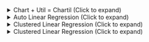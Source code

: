 <details><summary>Chart + Util = Chartil (Click to expand)</summary>


# Chart + Util = Chartil
Data visualization: Simple, Single unified API for plotting and charting

During EDA/data preparation we use few common and fixed set of chart types to analyse the relation among various features. 
Few are simple charts like univariate and some are complex 3D or even multiple features>3.

This api is simple, single api to plot various type of relations which will hide all the technical/code details from Data Science task and approch.
This overcomes the difficulties of maintaining several api or libraries and avoid repeated codes. 

Using this approach we just need one api (Rest all decided by library)

	from KUtils.eda import chartil

    chartil.plot(dataframe, [list of columns]) or
    chartil.plot(dataframe, [list of columns], {optional_settings})


Demo code:

# Load UCI Dataset. Download [From here](https://archive.ics.uci.edu/ml/datasets/Heart+Disease/)
	heart_disease_df = pd.read_csv('../input/uci/heart.csv')


# Quick data preparation
	column_to_convert_to_categorical = ['target', 'cp', 'fbs', 'exang', 'restecg', 'slope', 'ca', 'thal']
	for col in column_to_convert_to_categorical:
		heart_disease_df[col] = heart_disease_df[col].astype('category')
    
	heart_disease_df['age_bin'] = pd.cut(heart_disease_df['age'], [0, 32, 40, 50, 60, 70, 100], labels=['<32', '33-40','41-50','51-60','61-70', '71+'])   

	heart_disease_df['sex'] = heart_disease_df['sex'].map({1:'Male', 0:'Female'})

	heart_disease_df.info()

# Heatmap
	chartil.plot(heart_disease_df, heart_disease_df.columns) # Send all column names 
![Heatmap Numerical](https://raw.githubusercontent.com/KeshavShetty/ds/master/Roughbook/misc_resources/heatmap1.png)

	chartil.plot(heart_disease_df, heart_disease_df.columns, optional_settings={'include_categorical':True} ) 
![Heatmap With categorical](https://raw.githubusercontent.com/KeshavShetty/ds/master/Roughbook/misc_resources/heatmap2.png)

	chartil.plot(heart_disease_df, heart_disease_df.columns, optional_settings={'include_categorical':True, 'sort_by_column':'trestbps'} ) 
![Heatmap With categorical and ordered by a column](https://raw.githubusercontent.com/KeshavShetty/ds/master/Roughbook/misc_resources/heatmap3.png)

	# Force to plot heatmap when you have fewer columns, otherwise tool will decide as different chart
	chartil.plot(heart_disease_df, ['chol', 'thalach', 'trestbps'], chart_type='heatmap') 
![forced_heatmap](https://raw.githubusercontent.com/KeshavShetty/ds/master/Roughbook/misc_resources/forced_heatmap.png)

# Uni-categorical          
	chartil.plot(heart_disease_df, ['target']) # Barchart as count plot 
![Uni Categorical](https://raw.githubusercontent.com/KeshavShetty/ds/master/Roughbook/misc_resources/uni_categorical.png)

# Uni-Continuous
	chartil.plot(heart_disease_df, ['age'])
![Uni boxplot](https://raw.githubusercontent.com/KeshavShetty/ds/master/Roughbook/misc_resources/uni_boxplot.png)

	chartil.plot(heart_disease_df, ['age'], chart_type='barchart') # Force barchart on cntinuous by auto creating 10 equal bins 
![Uni barchart_forced](https://raw.githubusercontent.com/KeshavShetty/ds/master/Roughbook/misc_resources/uni_barchart_forced.png)

	chartil.plot(heart_disease_df, ['age'], chart_type='barchart', optional_settings={'no_of_bins':5}) # Create custom number of bins 
![Uni uni_barchart_forced_custom_bin_size](https://raw.githubusercontent.com/KeshavShetty/ds/master/Roughbook/misc_resources/uni_barchart_forced_custom_bin_size.png)

	chartil.plot(heart_disease_df, ['age'], chart_type='distplot') 
![Uni distplot](https://raw.githubusercontent.com/KeshavShetty/ds/master/Roughbook/misc_resources/uni_distplot.png)

# Uni-categorical with optional_settings
	chartil.plot(heart_disease_df, ['age_bin']) # Barchart as count plot
![Uni distplot](https://raw.githubusercontent.com/KeshavShetty/ds/master/Roughbook/misc_resources/age-bin.png)

	chartil.plot(heart_disease_df, ['age_bin'], optional_settings={'sort_by_value':True})
![Uni distplot](https://raw.githubusercontent.com/KeshavShetty/ds/master/Roughbook/misc_resources/age-bin_sort.png)

	chartil.plot(heart_disease_df, ['age_bin'], optional_settings={'sort_by_value':True, 'limit_bars_count_to':5})
![Uni distplot](https://raw.githubusercontent.com/KeshavShetty/ds/master/Roughbook/misc_resources/age-bin_sort_limit.png)

# Bi Category vs Category (& Univariate Segmented)
	chartil.plot(heart_disease_df, ['sex', 'target'])
![Bi Category](https://raw.githubusercontent.com/KeshavShetty/ds/master/Roughbook/misc_resources/bi_category_bar.png)

	chartil.plot(heart_disease_df, ['sex', 'target'], chart_type='crosstab')
![Bi Category](https://raw.githubusercontent.com/KeshavShetty/ds/master/Roughbook/misc_resources/bi_category_cross_tab.png)

	chartil.plot(heart_disease_df, ['sex', 'target'], chart_type='stacked_barchart')
![Bi Category](https://raw.githubusercontent.com/KeshavShetty/ds/master/Roughbook/misc_resources/bi_category_stackedbar.png)

# Bi Continuous vs Continuous
	chartil.plot(heart_disease_df, ['chol', 'thalach']) # Scatter plot
![Bi Continuous scatter](https://raw.githubusercontent.com/KeshavShetty/ds/master/Roughbook/misc_resources/bi_continuous_scatter.png)

# Bi Continuous vs Category
	chartil.plot(heart_disease_df, ['thalach', 'sex']) # Grouped box plot (Segmented univariate)
![Bi continuous_catergory_box](https://raw.githubusercontent.com/KeshavShetty/ds/master/Roughbook/misc_resources/bi_continuous_catergory_box.png)

	chartil.plot(heart_disease_df, ['thalach', 'sex'], chart_type='distplot') # Distplot
![Bi continuous_catergory_distplot](https://raw.githubusercontent.com/KeshavShetty/ds/master/Roughbook/misc_resources/bi_continuous_catergory_distplot.png)

# Multi 3 Continuous
	chartil.plot(heart_disease_df, ['chol', 'thalach', 'trestbps']) # Colored 3D scatter plot
![3 Continuous 3D](https://raw.githubusercontent.com/KeshavShetty/ds/master/Roughbook/misc_resources/3continuous_3d.png)

# Multi 3 Categorical
	chartil.plot(heart_disease_df, ['sex', 'age_bin', 'target']) # Paired barchart
![3 paired_3d_grouped_barchart](https://raw.githubusercontent.com/KeshavShetty/ds/master/Roughbook/misc_resources/paired_3d_grouped_barchart.png)

# Multi 2 Continuous, 1 Category
	chartil.plot(heart_disease_df, ['chol', 'thalach', 'target']) # Scatter plot with colored groups 
![Grouped Scatter plot](https://raw.githubusercontent.com/KeshavShetty/ds/master/Roughbook/misc_resources/group_scatter_plot.png)

# Multi 1 Continuous, 2 Category
	chartil.plot(heart_disease_df, ['thalach', 'sex', 'target']) # Grouped boxplot
![Grouped 1continuous_2category_boxplot](https://raw.githubusercontent.com/KeshavShetty/ds/master/Roughbook/misc_resources/1continuous_2category_boxplot.png)

	chartil.plot(heart_disease_df, ['thalach', 'sex', 'target'], chart_type='violinplot') # Grouped violin plot
![Grouped 1continuous_2category_violinplot](https://raw.githubusercontent.com/KeshavShetty/ds/master/Roughbook/misc_resources/1continuous_2category_violinplot.png)

# Multi 3 Continuous, 1 category
	chartil.plot(heart_disease_df, ['chol', 'thalach', 'trestbps', 'target']) # Group Color highlighted 3D plot
![Grouped 3d_scatter](https://raw.githubusercontent.com/KeshavShetty/ds/master/Roughbook/misc_resources/grouped_3d_scatter.png)

# Multi 3 category, 2 Continuous
	chartil.plot(heart_disease_df, ['sex','cp','target','thalach','trestbps']) # Paired scatter plot
![Grouped Paired_3d_grouped_scatter](https://raw.githubusercontent.com/KeshavShetty/ds/master/Roughbook/misc_resources/paired_3d_grouped_scatter.png)

# Full working demo available on [kaggle here](https://www.kaggle.com/keshavshetty/chart-util-chartil)

</details>


<details><summary>Auto Linear Regression (Click to expand)</summary>

# Auto Linear Regression

#### We have seen Auto ML like H2O which is a blackbox approach to generate models. 
During our model building process, we try with brute force/TrialnError/several combinations to come up with best model. 
However trying these possibilities manually is a laborious process.
In order to overcome or atleast have a base model automatically I developed this auto linear regression using backward feature elimination technique.

The library/package can be found [here](https://pypi.org/project/kesh-utils/) and source code [here](https://github.com/KeshavShetty/ds/tree/master/KUtils/linear_regression)

# How Auto LR works?

We throw the cleaned dataset to autolr.fit(<<parameters>>)
The method will 
- Treat categorical variable if applicable(dummy creation/One hot encoding)
- First model - Run the RFE on dataset
- For remaining features elimination - it follows backward elimination - one feature at a time
    - combination of vif and p-values of coefficients (Eliminate with higher vif and p-value combination
    - vif only (or eliminate one with higher vif)
    - p-values only (or eliminate one with higher p-value)
- Everytime when a feature is identified we build new model and repeat the process
- on every iteration if adjusted R2 affected significantly, we re-add/retain it and select next possible feature to eliminate.
- Repeat until program can't proceed further with above logic.

# Auto Linear Regression Package/Function details

The method <b><u>autolr.fit()</u></b> has below parameters
- df, (The full dataframe)
- dependent_column, (Target column)
- p_value_cutoff = 0.01, (Threashold p-values of features to use while filtering features during backward elimination step, Default 0.01)
- vif_cutoff = 5, (Threashold co-relation of vif values of features to use while filtering features during backward elimination step, Default 5)
- acceptable_r2_change = 0.02, (Restrict degradtion of model efficiency by controlling loss of change in R2, Default 0.02)
- scale_numerical = False, (Flag to convert/scale numerical fetures using StandardScaler)
- include_target_column_from_scaling = True, (Flag to indiacte weather to include target column from scaling)
- dummies_creation_drop_column_preference='dropFirst', (Available options dropFirst, dropMax, dropMin - While creating dummies which clum drop to convert to one hot)
- train_split_size = 0.7, (Train/Test split ration to be used)
- max_features_to_select = 0, (Set the number of features to be qualified from RFE before entring auto backward elimination)
- random_state_to_use=100, (Self explanatory)
- include_data_in_return = False, (Include the data generated/used in Auto LR which might have gobne thru scaling, dummy creation etc.)
- verbose=False (Enable to print detailed debug messgaes)

Above method returns 'model_info' dictionary which will have all the details used while performing auto fit. 

# Full working demo available on [kaggle here](https://www.kaggle.com/keshavshetty/auto-linear-regression)
</details>

<details><summary>Clustered Linear Regression (Click to expand)</summary>

# Clustered Linear Regression

For a linear regression approach we try to fit a best model on entire dataset. 
However often we have seen within dataset based on a particular feature the dataset behaves totally different and single model is not the best solutions, 
instead have multiple model which applied on different subset or filtered data does better.


# How to find the feature which splits the dataset into multiple sub dataset (and there after build and apply different models)

There is no easy solution, instead use trial and error or brute force to subset data on different feature and build multiple model. 
This clustred or grouped Linear Regression does the same. 
You send the entire dataset and specifiy list of columns to separate the dataset individually and return the kpi measures like rmse or r2 etc and then decide which way to go.


# How "Clustered Linear Regression" works?

- First it lists possible combinations 
- For each possible combinations split the data into subset
- For each subset execute the Auto Linear Regression. Check previous kaggle post on this.
- Return summary or consolidated kpi measures at group level.

# The API clustlr.fit() has below parameters

- data_df (Full dataset)
- feature_group_list (List of column on which filter and group the data
- dependent_column (The target column)
- max_level = 2 (When it is 2 it uses two feature combination to filter)
- min_leaf_in_filtered_dataset=1000 (Condition the minimum datapoints in subgroup without which autolr will not be executed)
- no_of_bins_for_continuous_feature=10 (number of bins to be created when you use continuous varibale for grouping)
- verbose (Use True if you want detailed debug/log message)

# Full working demo available on [kaggle here](https://www.kaggle.com/keshavshetty/clustered-linear-regression)
	
</details>

<details><summary>Clustered Linear Regression (Click to expand)</summary>

# Auto Logistic Regression

</details>
